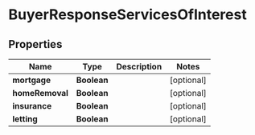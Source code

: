 

# BuyerResponseServicesOfInterest


## Properties

| Name | Type | Description | Notes |
|------------ | ------------- | ------------- | -------------|
|**mortgage** | **Boolean** |  |  [optional] |
|**homeRemoval** | **Boolean** |  |  [optional] |
|**insurance** | **Boolean** |  |  [optional] |
|**letting** | **Boolean** |  |  [optional] |



